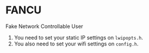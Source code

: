 # FANCU

Fake Network Controllable User

1. You need to set your static IP settings on `lwipopts.h`.
2. You also need to set your wifi settings on `config.h`.
